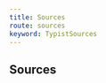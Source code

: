 ```yaml
---
title: Sources
route: sources
keyword: TypistSources
---
```


## Sources

```typescript group="comp" file="../../typist.component.ts" name="typist.component.ts"
```
